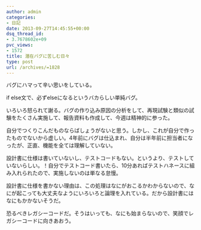 ```yaml
---
author: admin
categories:
- 日記
date: 2013-09-27T14:45:55+00:00
dsq_thread_id:
- 3.7678602e+09
pvc_views:
- 1572
title: 潜在バグに苦しむ日々
type: post
url: /archives/=1828
---
```


バグにハマって辛い思いをしている。

if else文で、必ずelseになるというバカらしい単純バグ。

いろいろ怒られて謝る。バグの作り込み原因の分析をして、再現試験と類似の試験をたくさん実施して、報告資料も作成して、今週は精神的に参った。

自分でつくりこんだものならばしょうがないと思う。しかし、これが自分で作ったものでないから虚しい。4年前にバグは仕込まれ、自分は半年前に担当者になったが、正直、機能を全ては理解していない。

設計書に仕様は書いていないし、テストコードもない。というより、テストしていないらしい。！自分でテストコード書いたら、10分あればテストハネースに組み入れられたので、実施しないのは単なる怠慢。

設計書に仕様を書かない理由は、この処理はなにがおこるかわからないので、なにが起こっても大丈夫なようにいろいろと論理を入れている。だから設計書にはなにもかかないそうだ。

恐るべきレガシーコードだ。そうはいっても、なにも始まらないので、笑顔でレガシーコードに向きあおう。